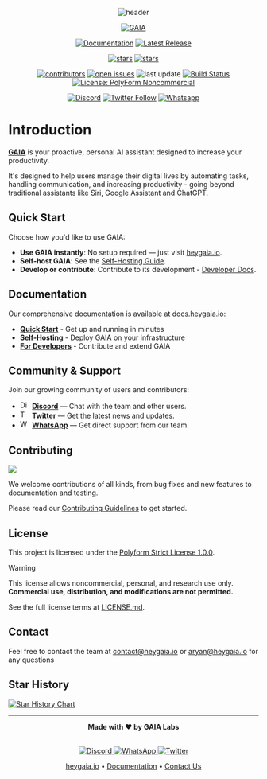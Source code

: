 <div align="center">

<img alt="header" src="https://github.com/user-attachments/assets/8a4556e8-29e9-4b23-a7ee-39e7b3883207" /> <br/>

<!--TODO: replace workflows-insane with master branch -->

[![GAIA](https://img.shields.io/endpoint?url=https://raw.githubusercontent.com/heygaia/gaia/refs/heads/feat/workflows-insane/frontend/public/badge.json)](https://heygaia.io)

[![Documentation](https://img.shields.io/badge/Documentation-00bbff?style=flat&logo=gitbook&logoColor=white)](https://docs.heygaia.io) [![Latest Release](https://img.shields.io/github/v/release/heygaia/gaia?color=00bbff)](https://github.com/heygaia/gaia/releases)

[![stars](https://img.shields.io/github/stars/heygaia/gaia)](https://github.com/heygaia/gaia/stargazers) [![stars](https://img.shields.io/github/forks/heygaia/gaia)](https://github.com/heygaia/gaia/forks)

[![contributors](https://img.shields.io/github/contributors/heygaia/gaia)](https://github.com/heygaia/gaia/graphs/contributors) [![open issues](https://img.shields.io/github/issues/heygaia/gaia)](https://github.com/heygaia/gaia/issues/) ![last update](https://img.shields.io/github/commit-activity/m/heygaia/gaia) [![Build Status](https://img.shields.io/badge/build-passing-brightgreen)](https://github.com/heygaia/gaia) [![License: PolyForm Noncommercial](https://img.shields.io/badge/License-PolyForm%20Strict-red.svg)](https://polyformproject.org/licenses/noncommercial-1.0.0/)

[![Discord](https://discord-live-members-count-badge.vercel.app/api/discord-members?guildId=585464664650022914&color=5c6af3&label=Discord)](https://discord.heygaia.io) [![Twitter Follow](https://img.shields.io/twitter/follow/_heygaia?style=social)](https://x.com/intent/user?screen_name=_heygaia) [![Whatsapp](https://img.shields.io/badge/WhatsApp-25D366?logo=whatsapp&logoColor=fff&style=flat)](https://whatsapp.heygaia.io)

</div>

# Introduction

<b>[GAIA](https://heygaia.io)</b> is your proactive, personal AI assistant designed to increase your productivity.

It's designed to help users manage their digital lives by automating tasks, handling communication, and increasing productivity - going beyond traditional assistants like Siri, Google Assistant and ChatGPT.

## Quick Start

Choose how you'd like to use GAIA:

- **Use GAIA instantly**: No setup required — just visit [heygaia.io](https://heygaia.io).
- **Self-host GAIA**: See the [Self-Hosting Guide](https://docs.heygaia.io/self-hosting/overview).
- **Develop or contribute**: Contribute to its development - [Developer Docs](https://docs.heygaia.io/developers/development-setup).

## Documentation

Our comprehensive documentation is available at [docs.heygaia.io](https://docs.heygaia.io):

- **[Quick Start](https://docs.heygaia.io/quick-start)** - Get up and running in minutes
- **[Self-Hosting](https://docs.heygaia.io/self-hosting/overview)** - Deploy GAIA on your infrastructure
- **[For Developers](https://docs.heygaia.io/developers/introduction)** - Contribute and extend GAIA

## Community & Support

Join our growing community of users and contributors:

- <img src="https://cdn.simpleicons.org/discord/5865F2" alt="Discord" width="16" /> &nbsp;**[Discord](https://discord.heygaia.io)** — Chat with the team and other users.
- <img src="https://cdn.simpleicons.org/x/ffffff" alt="Twitter" width="16" /> &nbsp;**[Twitter](https://twitter.com/_heygaia)** — Get the latest news and updates.
- <img src="https://cdn.simpleicons.org/whatsapp/25D366" alt="WhatsApp" width="16" /> &nbsp;**[WhatsApp](https://whatsapp.heygaia.io)** — Get direct support from our team.

## Contributing

<a href="https://github.com/heygaia/gaia/graphs/contributors">
  <img src="https://contrib.rocks/image?repo=heygaia/gaia" />
</a>

We welcome contributions of all kinds, from bug fixes and new features to documentation and testing.

Please read our [Contributing Guidelines](https://docs.heygaia.io/developers/contributing) to get started.

## License

This project is licensed under the [Polyform Strict License 1.0.0](https://polyformproject.org/licenses/strict/1.0.0/).

> [!WARNING]
> This license allows noncommercial, personal, and research use only.
> **Commercial use, distribution, and modifications are not permitted.**

See the full license terms at [LICENSE.md](LICENSE.md).

## Contact

Feel free to contact the team at contact@heygaia.io or aryan@heygaia.io for any questions

## Star History

<a href="https://www.star-history.com/#heygaia/gaia&Date">
 <picture>
   <source media="(prefers-color-scheme: dark)" srcset="https://api.star-history.com/svg?repos=heygaia/gaia&type=Date&theme=dark" />
   <source media="(prefers-color-scheme: light)" srcset="https://api.star-history.com/svg?repos=heygaia/gaia&type=Date" />
   <img alt="Star History Chart" src="https://api.star-history.com/svg?repos=heygaia/gaia&type=Date" />
 </picture>
</a>

---

<div align="center">
  <strong>Made with ❤️ by GAIA Labs</strong>
  <br>
  <br>
   <p>
    <a href="https://discord.heygaia.io">
      <img src="https://img.shields.io/badge/-Discord-5865F2?style=flat&logo=discord&logoColor=white" alt="Discord" />
    </a>
    <a href="https://whatsapp.heygaia.io">
      <img src="https://img.shields.io/badge/-WhatsApp-25D366?style=flat&logo=whatsapp&logoColor=white" alt="WhatsApp" />
    </a>
    <a href="https://twitter.com/_heygaia">
      <img src="https://img.shields.io/twitter/follow/_heygaia?style=social" alt="Twitter" />
    </a>
  </p>
  <a href="https://heygaia.io">heygaia.io</a> • <a href="https://docs.heygaia.io">Documentation</a> • <a href="https://heygaia.io/contact">Contact Us</a>
</div>
